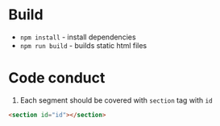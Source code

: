# Build

-   `npm install` - install dependencies
-   `npm run build` - builds static html files

# Code conduct

1. Each segment should be covered with `section` tag with `id`

```html
<section id="id"></section>
```
